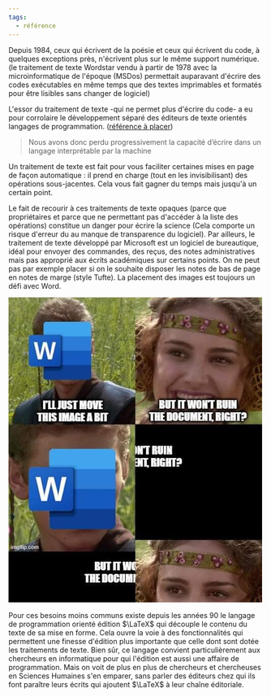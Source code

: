 ```yaml
---
tags:
  - référence
---
```



Depuis 1984, ceux qui écrivent de la poésie et ceux qui écrivent du code, à quelques exceptions près, n'écrivent plus sur le même support numérique. (le traitement de texte Wordstar vendu à partir de 1978 avec la microinformatique de l'époque (MSDos) permettait auparavant d'écrire des codes exécutables en même temps que des textes imprimables et formatés pour être lisibles sans changer de logiciel)

L'essor du traitement de texte -qui ne permet plus d'écrire du code- a eu pour corrolaire le développement séparé des éditeurs de texte orientés langages de programmation. ([référence à placer](https://eriac.hypotheses.org/80))

>Nous avons donc perdu progressivement la capacité d’écrire dans un langage interprétable par la machine

Un traitement de texte est fait pour vous faciliter certaines mises en page de façon automatique : il prend en charge (tout en les invisibilisant) des opérations sous-jacentes.  Cela vous fait gagner du temps mais jusqu'à un certain point. 

Le fait de recourir à ces traitements de texte opaques (parce que propriétaires et parce que ne permettant pas d'accéder à la liste des opérations) constitue un danger pour écrire la science (Cela comporte un risque d'erreur du au manque de transparence du logiciel). Par ailleurs, le traitement de texte développé par Microsoft est un logiciel de bureautique, idéal pour envoyer des commandes, des reçus, des notes administratives mais pas approprié aux écrits académiques sur certains points. On ne peut pas par exemple placer si on le souhaite disposer les notes de bas de page en notes de marge (style Tufte). La placement des images est toujours un défi avec Word. 

![](images/word_image.jpg)

Pour ces besoins moins communs existe depuis les années 90 le langage de programmation orienté édition $\LaTeX$ qui découple le contenu du texte de sa mise en forme. Cela ouvre la voie à des fonctionnalités qui permettent une finesse d'édition plus importante que celle dont sont dotée les traitements de texte. 
Bien sûr, ce langage convient particulièrement aux chercheurs en informatique pour qui l'édition est aussi une affaire de programmation. Mais on voit de plus en plus de chercheurs et chercheuses en Sciences Humaines s'en emparer, sans parler des éditeurs chez qui ils font paraître leurs écrits qui ajoutent $\LaTeX$ à leur chaîne éditoriale. 
